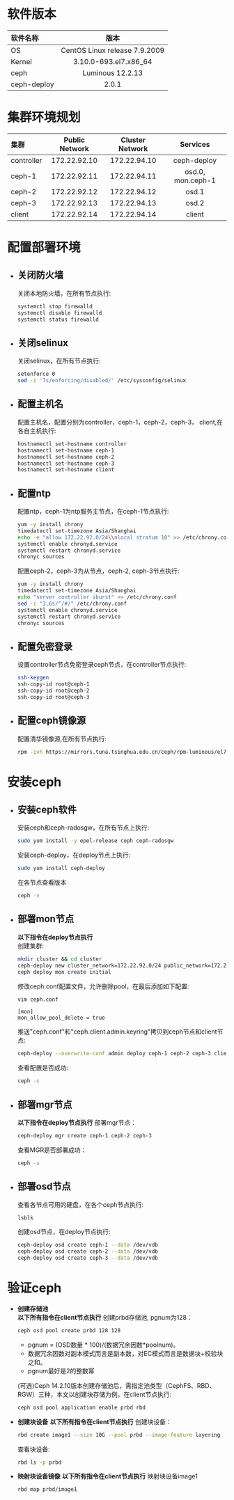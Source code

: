 
# **软件版本**
|软件名称|版本|
|:-|:-:|
|OS| CentOS Linux release 7.9.2009|
|Kernel| 3.10.0-693.el7.x86_64|
|ceph| Luminous 12.2.13|
|ceph-deploy| 2.0.1 |


# **集群环境规划**
| 集群 | Public Network | Cluster Network|Services|
|:-|:-:|:-:|:-:|
| controller| 172.22.92.10| 172.22.94.10|ceph-deploy|
| ceph-1| 172.22.92.11| 172.22.94.11|osd.0, mon.ceph-1|
| ceph-2| 172.22.92.12| 172.22.94.12|osd.1|
| ceph-3| 172.22.92.13| 172.22.94.13|osd.2|
| client| 172.22.92.14| 172.22.94.14|client|


# **配置部署环境**

* ## **关闭防火墙**  
  关闭本地防火墙，在所有节点执行:
  ```sh
  systemctl stop firewalld
  systemctl disable firewalld
  systemctl status firewalld
  ```
* ## 关闭selinux
  关闭selinux，在所有节点执行:
  ```sh
  setenforce 0
  sed -i '7s/enforcing/disabled/' /etc/sysconfig/selinux
  ```
    
* ## **配置主机名**  
  配置主机名，配置分别为controller，ceph-1，ceph-2，ceph-3， client,在各自主机执行:
  ```sh
  hostnamectl set-hostname controller
  hostnamectl set-hostname ceph-1
  hostnamectl set-hostname ceph-2
  hostnamectl set-hostname ceph-3
  hostnamectl set-hostname client
  ```
* ## **配置ntp**
  配置ntp，ceph-1为ntp服务主节点，在ceph-1节点执行:
  ```sh
  yum -y install chrony
  timedatectl set-timezone Asia/Shanghai
  echo -e "allow 172.22.92.0/24\\nlocal stratum 10" >> /etc/chrony.conf
  systemctl enable chronyd.service
  systemctl restart chronyd.service
  chronyc sources
  ```
  配置ceph-2，ceph-3为从节点，ceph-2, ceph-3节点执行:
  ```sh
  yum -y install chrony
  timedatectl set-timezone Asia/Shanghai
  echo "server controller iburst" >> /etc/chrony.conf
  sed -i "3,6s/^/#/" /etc/chrony.conf
  systemctl enable chronyd.service
  systemctl restart chronyd.service
  chronyc sources
  ```

* ## **配置免密登录**
  设置controller节点免密登录ceph节点，在controller节点执行:
  ```sh
  ssh-keygen
  ssh-copy-id root@ceph-1
  ssh-copy-id root@ceph-2
  ssh-copy-id root@ceph-3
  ```
* ## **配置ceph镜像源**
  配置清华镜像源,在所有节点执行:
  ```sh
  rpm -ivh https://mirrors.tuna.tsinghua.edu.cn/ceph/rpm-luminous/el7/noarch/ceph-release-1-1.el7.noarch.rpm
  ```

# **安装ceph**
* ## **安装ceph软件**
    安装ceph和ceph-radosgw，在所有节点上执行:
    ```sh
    sudo yum install -y epel-release ceph ceph-radosgw
    ```
    安装ceph-deploy，在deploy节点上执行:
    ```sh
    sudo yum install ceph-deploy
    ```
    在各节点查看版本
    ```sh
    ceph -v 
    ```
* ## **部署mon节点**
    **以下指令在deploy节点执行**  
    创建集群:
    ```sh
    mkdir cluster && cd cluster
    ceph-deploy new cluster_network=172.22.92.0/24 public_network=172.22.94.0/24 ceph-1 ceph-2 ceph-3
    ceph deploy mon create initial
    ```
    修改ceph.conf配置文件，允许删除pool，在最后添加如下配置:
    ```sh
    vim ceph.conf
    ```
    ```
    [mon]
    mon_allow_pool_delete = true
    ```
    推送"ceph.conf"和"ceph.client.admin.keyring"拷贝到ceph节点和client节点:
    ```sh
    ceph-deploy --overwrite-conf admin deploy ceph-1 ceph-2 ceph-3 client
    ```
    查看配置是否成功:
    ```sh
    ceph -s
    ```
* ## **部署mgr节点**
    **以下指令在deploy节点执行**
    部署mgr节点：
    ```sh
    ceph-deploy mgr create ceph-1 ceph-2 ceph-3
    ```
    查看MGR是否部署成功：
    ```sh
    ceph -s
    ```
* ## **部署osd节点**
    查看各节点可用的硬盘，在各个ceph节点执行:
    ```sh
    lsblk
    ```
    创建osd节点，在deploy节点执行:
    ```sh
    ceph-deploy osd create ceph-1 --data /dev/vdb
    ceph-deploy osd create ceph-2 --data /dev/vdb
    ceph-deploy osd create ceph-3 --data /dev/vdb
    ```
# 验证ceph
* **创建存储池**  
    **以下所有指令在client节点执行**
    创建prbd存储池, pgnum为128：
    ```sh
    ceph osd pool create prbd 128 128
    ```
    * pgnum = (OSD数量 * 100)/(数据冗余因数*poolnum)。  
    * 数据冗余因数对副本模式而言是副本数，对EC模式而言是数据块+校验块之和。  
    * pgnum最好是2的整数幂
  
    (可选)Ceph 14.2.10版本创建存储池后，需指定池类型（CephFS、RBD、RGW）三种，本文以创建块存储为例，在client节点执行:
    ```sh
    ceph osd pool application enable prbd rbd
    ```

* **创建块设备**
    **以下所有指令在client节点执行**
    创建块设备：
    ```sh
    rbd create image1 --size 10G --pool prbd --image-feature layering
    ```
    查看块设备:
    ```sh
    rbd ls -p prbd
    ```
* **映射块设备镜像**
    **以下所有指令在client节点执行**
    映射块设备image1
    ```sh
    rbd map prbd/image1
    ```
    
    




